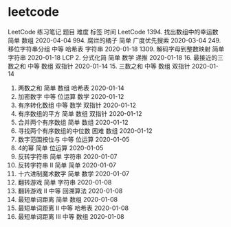 # leetcode

LeetCode 练习笔记
题目	难度	标签	时间
LeetCode 1394. 找出数组中的幸运数	简单	数组	2020-04-04
994. 腐烂的橘子	简单	广度优先搜索	2020-03-04
249. 移位字符串分组	中等	哈希表 字符串	2020-01-18
1309. 解码字母到整数映射	简单	字符串	2020-01-18
LCP 2. 分式化简	简单	数学 递推	2020-01-18
16. 最接近的三数之和	中等	数组 双指针	2020-01-14
15. 三数之和	中等	数组 双指针	2020-01-14
1. 两数之和	简单	数组 哈希表	2020-01-14
1256. 加密数字	中等	位运算 数学	2020-01-12
360. 有序转化数组	中等	数学 双指针	2020-01-12
977. 有序数组的平方	简单	数组 双指针	2020-01-12
88. 合并两个有序数组	简单	数组	2020-01-12
4. 寻找两个有序数组的中位数	困难	数组	2020-01-12
201. 数字范围按位与	中等	位运算	2020-01-05
342. 4的幂	简单	位运算	2020-01-05
344. 反转字符串	简单	字符串	2020-01-07
541. 反转字符串 II	简单	简单	2020-01-07
1271. 十六进制魔术数字	简单	数学	2020-01-07
293. 翻转游戏	简单	字符串	2020-01-08
294. 翻转游戏 II	中等	回溯算法	2020-01-08
243. 最短单词距离	简单	数组	2020-01-08
244. 最短单词距离 II	中等	哈希表	2020-01-08
245. 最短单词距离 III	中等	数组	2020-01-08
